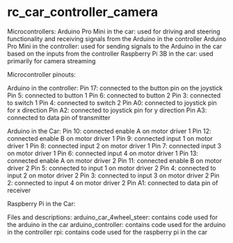 # rc_car_controller_camera

Microcontrollers:
Arduino Pro Mini in the car: used for driving and steering functionality and receiving signals from the Arduino in the controller
Arduino Pro Mini in the controller: used for sending signals to the Arduino in the car based on the inputs from the controller
Raspberry Pi 3B in the car: used primarily for camera streaming

Microcontroller pinouts:

Arduino in the controller:
Pin 17: connected to the button pin on the joystick
Pin 5: connected to button 1
Pin 6: connected to button 2
Pin 3: connected to switch 1
Pin 4: connected to switch 2
Pin A0: connected to joystick pin for x direction
Pin A2: connected to joystick pin for y direction
Pin A3: connected to data pin of transmitter

Arduino in the Car:
Pin 10: connected enable A on motor driver 1
Pin 12: connected enable B on motor driver 1
Pin 9: connected input 1 on motor driver 1
Pin 8: connected input 2 on motor driver 1
Pin 7: connected input 3 on motor driver 1
Pin 6: connected input 4 on motor driver 1
Pin 13: connected enable A on motor driver 2
Pin 11: connected enable B on motor driver 2
Pin 5: connected to input 1 on motor driver 2
Pin 4: connected to input 2 on motor driver 2
Pin 3: connected to input 3 on motor driver 2
Pin 2: connected to input 4 on motor driver 2
Pin A1: connected to data pin of receiver

Raspberry Pi in the Car:


Files and descriptions:
arduino_car_4wheel_steer: contains code used for the arduino in the car
arduino_controller: contains code used for the arduino in the controller
rpi: contains code used for the raspberry pi in the car
